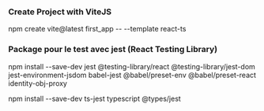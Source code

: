 ### Create Project with ViteJS
npm create vite@latest first_app -- --template react-ts

### Package pour le test avec jest (React Testing Library)
npm install --save-dev jest @testing-library/react @testing-library/jest-dom jest-environment-jsdom babel-jest @babel/preset-env @babel/preset-react identity-obj-proxy

npm install --save-dev ts-jest typescript @types/jest